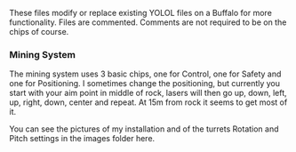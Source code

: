 These files modify or replace existing YOLOL files on a Buffalo for more functionality.
Files are commented.  Comments are not required to be on the chips of course.

### Mining System

The mining system uses 3 basic chips, one for Control, one for Safety and one for Positioning.
I sometimes change the positioning, but currently you start with your aim point in middle of rock,
lasers will then go up, down, left, up, right, down, center and repeat.  At 15m from rock it seems to
get most of it.

You can see the pictures of my installation and of the turrets Rotation and Pitch settings in the
images folder here.